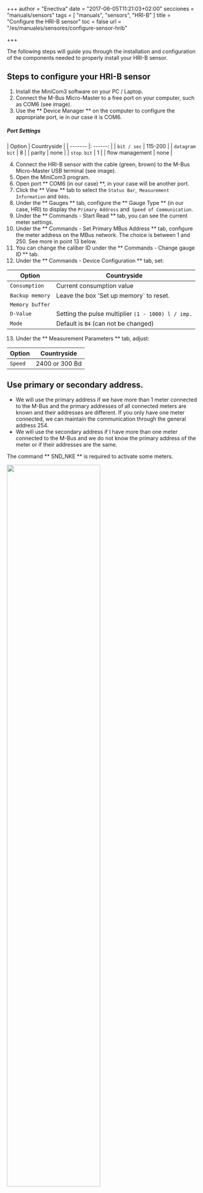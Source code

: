 +++
author = "Enectiva"
date = "2017-06-05T11:21:03+02:00"
secciones = "manuals/sensors"
tags = [
    "manuals",
    "sensors",
    "HRI-B"
]
title = "Configure the HRI-B sensor"
toc = false
url = "/es/manuales/sensores/configure-sensor-hrib"

+++

The following steps will guide you through the installation and configuration of the components needed to properly install your HRI-B sensor.

## Steps to configure your HRI-B sensor

1. Install the MiniCom3 software on your PC / Laptop.
2. Connect the M-Bus Micro-Master to a free port on your computer, such as COM6 (see image).
3. Use the ** Device Manager ** on the computer to configure the appropriate port, ie in our case it is COM6.

##### Port Settings

| Option | Countryside |
| ------- |: ------: |
| `bit / sec` | 115-200 |
| `datagram bit` | 8 |
| parity | none |
| `stop bit` | 1 |
| flow management | none |

4. Connect the HRI-B sensor with the cable (green, brown) to the M-Bus Micro-Master USB terminal (see image).
5. Open the MiniCom3 program.
6. Open port ** COM6 (in our case) **, in your case will be another port.
7. Click the ** View ** tab to select the `Status Bar`,` Measurement Information` and `Odds`.
8. Under the ** Gauges ** tab, configure the ** Gauge Type ** (in our case, HRI) to display the `Primary Address` and` Speed of Communication`.
9. Under the ** Commands - Start Read ** tab, you can see the current meter settings.
10. Under the ** Commands - Set Primary MBus Address ** tab, configure the meter address on the MBus network. The choice is between 1 and 250. See more in point 13 below.
11. You can change the caliber ID under the ** Commands - Change gauge ID ** tab.
12. Under the ** Commands - Device Configuration ** tab, set:

| Option | Countryside |
| -------- | ------- |
| `Consumption` | Current consumption value |
| `Backup memory` | Leave the box 'Set up memory` to reset. |
| `Memory buffer` ||
| `D-Value` | Setting the pulse multiplier `(1 - 1000) l / imp.` |
| `Mode` | Default is `B4` (can not be changed) |

13. Under the ** Measurement Parameters ** tab, adjust:

| Option | Countryside |
| -------- | ------- |
| `Speed` | 2400 or 300 Bd |

## Use primary or secondary address.

- We will use the primary address if we have more than 1 meter connected to the M-Bus and the primary addresses of all connected meters are known and their addresses are different. If you only have one meter connected, we can maintain the communication through the general address 254.
- We will use the secondary address if I have more than one meter connected to the M-Bus and we do not know the primary address of the meter or if their addresses are the same.

The command ** SND_NKE ** is required to activate some meters.

<img class="center" src="/images/connection-hrib-to-computer.jpg" style="width:70%"></img>
